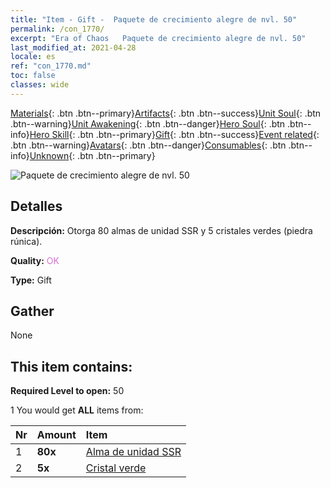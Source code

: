 ```yaml
---
title: "Item - Gift -  Paquete de crecimiento alegre de nvl. 50"
permalink: /con_1770/
excerpt: "Era of Chaos   Paquete de crecimiento alegre de nvl. 50"
last_modified_at: 2021-04-28
locale: es
ref: "con_1770.md"
toc: false
classes: wide
---
```

 [Materials](/ItemsES/){: .btn .btn--primary}[Artifacts](/ItemsES/Artifacts/){: .btn .btn--success}[Unit Soul](/ItemsES/UnitSoul/){: .btn .btn--warning}[Unit Awakening](/ItemsES/UnitAwakening/){: .btn .btn--danger}[Hero Soul](/ItemsES/HeroSoul/){: .btn .btn--info}[Hero Skill](/ItemsES/HeroSkill/){: .btn .btn--primary}[Gift](/ItemsES/Gift/){: .btn .btn--success}[Event related](/ItemsES/Events/){: .btn .btn--warning}[Avatars](/ItemsES/Avatars/){: .btn .btn--danger}[Consumables](/ItemsES/Consumables/){: .btn .btn--info}[Unknown](/ItemsES/Unknown/){: .btn .btn--primary}

 ![ Paquete de crecimiento alegre de nvl. 50](/images/t/i_907219.png)

## Detalles
 **Descripción:** Otorga 80 almas de unidad SSR y 5 cristales verdes (piedra rúnica).

 **Quality:** <span style="color: #DA70D6">OK</span>

 **Type:** Gift

## Gather

  None

## This item contains:

 **Required Level to open:** 50

 1 You would get **ALL** items  from:

  | Nr | Amount |     Item    |
  |:---|:-------|:------------|
  | 1 |  **80x** | [Alma de unidad SSR](/ItemsES/con_535/) |  | 
  | 2 |  **5x** | [Cristal verde](/ItemsES/con_711/) |  | 
